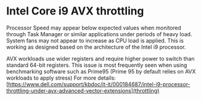 # Intel Core i9 AVX throttling
Processor Speed may appear below expected values when monitored through Task Manager or similar applications under periods of heavy load.
System fans may not appear to increase as CPU load is applied.
This is working as designed based on the architecture of the Intel i9 processor. 

AVX workloads use wider registers and require higher power to switch than standard 64-bit registers. 
This issue is most frequently seen when using benchmarking software such as Prime95 (Prime 95 by default relies on AVX workloads to apply stress)
For more details:
[https://www.dell.com/support/kbdoc/it-it/000184687/intel-i9-processor-throttling-under-avx-advanced-vector-extensions](throttling)
